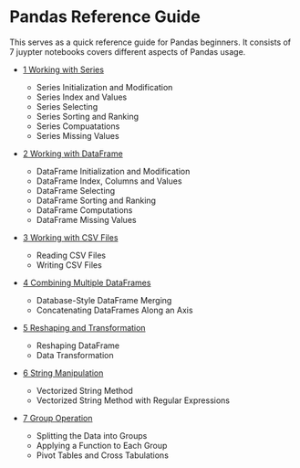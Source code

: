 # Pandas Reference Guide

This serves as a quick reference guide for Pandas beginners. It consists of 7 juypter notebooks covers different aspects of Pandas usage.

* [1 Working with Series](https://github.com/Zhenmao/Pandas-Reference-Guide/blob/master/1%20Working%20with%20Series.ipynb)
    * Series Initialization and Modification
    * Series Index and Values
    * Series Selecting
    * Series Sorting and Ranking
    * Series Compuatations
    * Series Missing Values

* [2 Working with DataFrame](https://github.com/Zhenmao/Pandas-Reference-Guide/blob/master/2%20Working%20with%20DataFrame.ipynb)
    * DataFrame Initialization and Modification
    * DataFrame Index, Columns and Values
    * DataFrame Selecting
    * DataFrame Sorting and Ranking
    * DataFrame Computations
    * DataFrame Missing Values

* [3 Working with CSV Files](https://github.com/Zhenmao/Pandas-Reference-Guide/blob/master/3%20Working%20with%20CSV%20Files.ipynb)
    * Reading CSV Files
    * Writing CSV Files 

* [4 Combining Multiple DataFrames](https://github.com/Zhenmao/Pandas-Reference-Guide/blob/master/4%20Combining%20Multiple%20DataFrames.ipynb)
    * Database-Style DataFrame Merging
    * Concatenating DataFrames Along an Axis 

* [5 Reshaping and Transformation](https://github.com/Zhenmao/Pandas-Reference-Guide/blob/master/5%20Reshaping%20and%20Transformation.ipynb)
    * Reshaping DataFrame
    * Data Transformation 

* [6 String Manipulation](https://github.com/Zhenmao/Pandas-Reference-Guide/blob/master/6%20String%20Manipulation.ipynb)
    * Vectorized String Method
    * Vectorized String Method with Regular Expressions 

* [7 Group Operation](https://github.com/Zhenmao/Pandas-Reference-Guide/blob/master/7%20Group%20Operations.ipynb)
    * Splitting the Data into Groups
    * Applying a Function to Each Group
    * Pivot Tables and Cross Tabulations 
